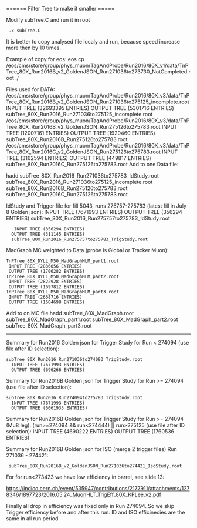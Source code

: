 ====== Filter Tree to make it smaller =====

Modify subTree.C and run it in root

     .x subTree.C

It is better to copy analysed file localy and run, because speed increase more then by 10 times.


Example of copy for eos:
     eos cp /eos/cms/store/group/phys_muon/TagAndProbe/Run2016/80X_v1/data/TnPTree_80X_Run2016B_v2_GoldenJSON_Run271036to273730_NotCompleted.root ./


Files used for DATA:
    /eos/cms/store/group/phys_muon/TagAndProbe/Run2016/80X_v3/data/TnPTree_80X_Run2016B_v2_GoldenJSON_Run271036to275125_incomplete.root
       INPUT TREE (32693395 ENTRIES)
       OUTPUT TREE (5301716 ENTRIES)
       subTree_80X_Run2016_Run271036to275125_incomplete.root
    /eos/cms/store/group/phys_muon/TagAndProbe/Run2016/80X_v3/data/TnPTree_80X_Run2016B_v2_GoldenJSON_Run275126to275783.root
       INPUT TREE (12007161 ENTRIES)
       OUTPUT TREE (1920460 ENTRIES)
       subTree_80X_Run2016B_Run275126to275783.root
    /eos/cms/store/group/phys_muon/TagAndProbe/Run2016/80X_v3/data/TnPTree_80X_Run2016C_v2_GoldenJSON_Run275126to275783.root
       INPUT TREE (3162594 ENTRIES)
       OUTPUT TREE (449817 ENTRIES)
       subTree_80X_Run2016C_Run275126to275783.root
Add to one Data file:

hadd subTree_80X_Run2016_Run271036to275783_IdStudy.root subTree_80X_Run2016_Run271036to275125_incomplete.root subTree_80X_Run2016B_Run275126to275783.root subTree_80X_Run2016C_Run275126to275783.root

IdStudy and Trigger file for fill 5043, runs 275757-275783 (latest fill in July 8 Golden json):
      INPUT TREE (7671993 ENTRIES)
      OUTPUT TREE (356294 ENTRIES)
      subTree_80X_Run2016_Run275757to275783_IdStudy.root

       INPUT TREE (356294 ENTRIES)
      OUTPUT TREE (311145 ENTRIES)
      subTree_80X_Run2016_Run275757to275783_TrigStudy.root

MadGraph MC weighted to Data (probe is Global or Tracker Muon):

    TnPTree_80X_DYLL_M50_MadGraphMLM_part1.root
     INPUT TREE (2836056 ENTRIES)
     OUTPUT TREE (1706282 ENTRIES)
    TnPTree_80X_DYLL_M50_MadGraphMLM_part2.root
     INPUT TREE (2822928 ENTRIES)
     OUTPUT TREE (1697812 ENTRIES)
    TnPTree_80X_DYLL_M50_MadGraphMLM_part3.root
     INPUT TREE (2668716 ENTRIES)
     OUTPUT TREE (1604698 ENTRIES)

Add to on MC file
    hadd subTree_80X_MadGraph.root subTree_80X_MadGraph_part1.root subTree_80X_MadGraph_part2.root subTree_80X_MadGraph_part3.root


******

Summary for Run2016 Golden json for Trigger Study for Run < 274094 (use file after ID selection):

    subTree_80X_Run2016_Run271036to274093_TrigStudy.root
      INPUT TREE (7671993 ENTRIES)
      OUTPUT TREE (696266 ENTRIES)

Summary for Run2016B Golden json for Trigger Study for Run >= 274094 (use file after ID selection):

    subTree_80X_Run2016_Run274094to275783_TrigStudy.root
      INPUT TREE (7671993 ENTRIES)
      OUTPUT TREE (6061935 ENTRIES)

Summary for Run2016B Golden json for Trigger Study for Run >= 274094 (Mu8 leg): (run>=274094 && run<274444) || run>275125 (use file after ID selection):
      INPUT TREE  (4690222 ENTRIES)
      OUTPUT TREE (1760536 ENTRIES)


Summary for Run2016B Golden json for ISO (merge 2 trigger files) Run 271036 - 274421:

     subTree_80X_Run2016B_v2_GoldenJSON_Run271036to274421_IsoStudy.root

For for run<273423 we have low efficiency in barrel, see slide 13:
    
https://indico.cern.ch/event/535947/contributions/2177911/attachments/1278346/1897723/2016.05.24_MuonHLT_TrigEff_80X_KPLee_v2.pdf

Finally all drop in efficiency was fixed only in Run 274094. So we skip Trigger efficiency before and after this run. 
ID and ISO efficinecies are the same in all run period.


